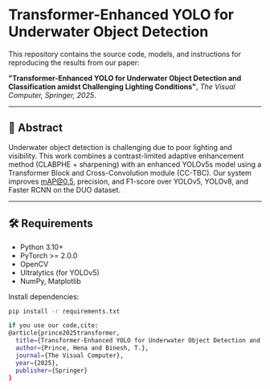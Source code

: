 # Transformer-Enhanced YOLO for Underwater Object Detection

This repository contains the source code, models, and instructions for reproducing the results from our paper:

**"Transformer-Enhanced YOLO for Underwater Object Detection and Classification amidst Challenging Lighting Conditions"**,  *The Visual Computer, Springer, 2025*.

---

## 📄 Abstract

Underwater object detection is challenging due to poor lighting and visibility. This work combines a contrast-limited adaptive enhancement method (CLABPHE + sharpening) with an enhanced YOLOv5s model using a Transformer Block and Cross-Convolution module (CC-TBC). Our system improves mAP@0.5, precision, and F1-score over YOLOv5, YOLOv8, and Faster RCNN on the DUO dataset.

---

## 🛠 Requirements

- Python 3.10+
- PyTorch >= 2.0.0
- OpenCV
- Ultralytics (for YOLOv5)
- NumPy, Matplotlib

Install dependencies:
```bash
pip install -r requirements.txt

if you use our code,cite:
@article{prince2025transformer,
  title={Transformer-Enhanced YOLO for Underwater Object Detection and Classification amidst Challenging Lighting Conditions},
  author={Prince, Hena and Binesh, T.},
  journal={The Visual Computer},
  year={2025},
  publisher={Springer}
}
